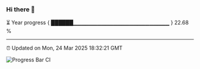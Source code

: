 ### Hi there 👋

⏳ Year progress { ██████▁▁▁▁▁▁▁▁▁▁▁▁▁▁▁▁▁▁▁▁▁▁▁▁ } 22.68 %

---

⏰ Updated on Mon, 24 Mar 2025 18:32:21 GMT

![Progress Bar CI](https://github.com/ZhaoGui/ZhaoGui/workflows/Progress%20Bar%20CI/badge.svg)
